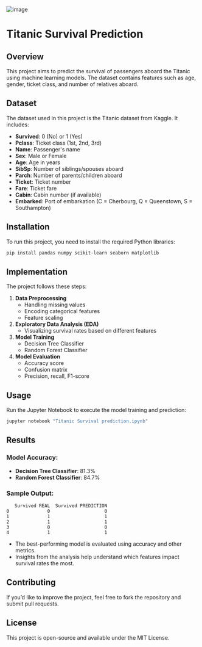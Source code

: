 ![image](https://famousoceanliners.files.wordpress.com/2015/07/wpid-titanic_sinking_stu_w1.jpg)
# Titanic Survival Prediction

## Overview
This project aims to predict the survival of passengers aboard the Titanic using machine learning models. The dataset contains features such as age, gender, ticket class, and number of relatives aboard.

## Dataset
The dataset used in this project is the Titanic dataset from Kaggle. It includes:
- **Survived**: 0 (No) or 1 (Yes)
- **Pclass**: Ticket class (1st, 2nd, 3rd)
- **Name**: Passenger's name
- **Sex**: Male or Female
- **Age**: Age in years
- **SibSp**: Number of siblings/spouses aboard
- **Parch**: Number of parents/children aboard
- **Ticket**: Ticket number
- **Fare**: Ticket fare
- **Cabin**: Cabin number (if available)
- **Embarked**: Port of embarkation (C = Cherbourg, Q = Queenstown, S = Southampton)

## Installation
To run this project, you need to install the required Python libraries:
```sh
pip install pandas numpy scikit-learn seaborn matplotlib
```

## Implementation
The project follows these steps:
1. **Data Preprocessing**
   - Handling missing values
   - Encoding categorical features
   - Feature scaling
2. **Exploratory Data Analysis (EDA)**
   - Visualizing survival rates based on different features
3. **Model Training**
   - Decision Tree Classifier
   - Random Forest Classifier
4. **Model Evaluation**
   - Accuracy score
   - Confusion matrix
   - Precision, recall, F1-score

## Usage
Run the Jupyter Notebook to execute the model training and prediction:
```sh
jupyter notebook "Titanic Survival prediction.ipynb"
```

## Results
### Model Accuracy:
- **Decision Tree Classifier**: 81.3%
- **Random Forest Classifier**: 84.7%

### Sample Output:
```
   Survived REAL  Survived PREDICTION
0              0                    0
1              1                    1
2              1                    1
3              0                    0
4              1                    1
```

- The best-performing model is evaluated using accuracy and other metrics.
- Insights from the analysis help understand which features impact survival rates the most.

## Contributing
If you’d like to improve the project, feel free to fork the repository and submit pull requests.

## License
This project is open-source and available under the MIT License.

